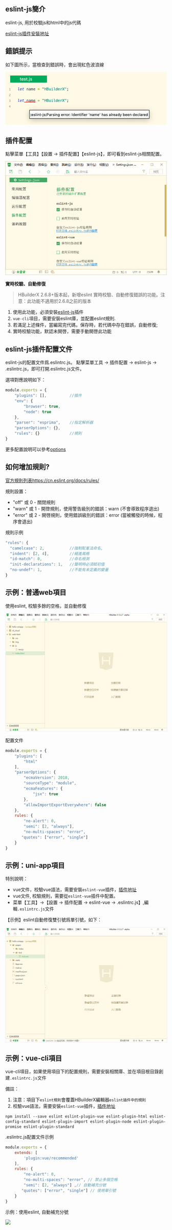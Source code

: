 ## eslint-js簡介

eslint-js, 用於校驗js和html中的js代碼

[eslint-js插件安裝地址](https://ext.dcloud.net.cn/plugin?id=2037)

## 錯誤提示

如下圖所示，當檢查到錯誤時，會出現紅色波浪線

<img src="/static/snapshots/tutorial/plugins/eslint-js-error.png" class="hd-img" />

## 插件配置

點擊菜單【工具】【設置 -> 插件配置】【eslint-js】，即可看到eslint-js相關配置。

<img src="/static/snapshots/tutorial/eslint-js.png" />

**實時校驗、自動修復**

> HBuilderX 2.6.8+版本起，新增eslint 實時校驗、自動修復錯誤的功能。注意：此功能不適用於2.6.8之前的版本

1. 使用此功能，必須安裝[eslint-js](https://ext.dcloud.net.cn/plugin?id=2037)插件
2. `vue-cli`項目，需要安裝eslint庫，並配置eslint規則.
3. 若滿足上述條件，當編寫完代碼，保存時，若代碼中存在錯誤，自動修復; 
4. 實時校驗功能，默認未開啓，需要手動開啓此功能


## eslint-js插件配置文件

eslint-js的配置文件爲.eslintrc.js。
點擊菜單工具 -> 插件配置 -> eslint-js -> .eslintrc.js，即可打開.eslintrc.js文件。

選項對應說明如下：

```js
module.exports = {
    "plugins": [],          //插件
    "env": {
        "browser": true,
        "node": true
    },
    "parser": "esprima",    //指定解析器
    "parserOptions": {},    
    "rules": {}             //規則
}
```
  
更多配置說明可以參考[options](https://cn.eslint.org/docs/user-guide/configuring)

## 如何增加規則?

[官方規則列表https://cn.eslint.org/docs/rules/](https://cn.eslint.org/docs/rules/)

規則設置：
- "off" 或 0 - 關閉規則
- "warn" 或 1 - 開啓規則，使用警告級別的錯誤：warn (不會導致程序退出)
- "error" 或 2 - 開啓規則，使用錯誤級別的錯誤：error (當被觸發的時候，程序會退出)

規則示例
```js
"rules": {
  "camelcase": 2,           //強制駝峯法命名,
  "indent": [2, 4],         //縮進風格
  "id-match": 0,            //命名檢測
  "init-declarations": 1,   //聲明時必須賦初值
  "no-undef": 1,            //不能有未定義的變量
}
```


## 示例：普通web項目

使用eslint, 校驗多餘的空格，並自動修復

<img src="/static/snapshots/tutorial/plugins/eslint-html-example.gif" style="zoom: 90%; border: 1px solid #eee;" />

配置文件

```js
module.exports = {
    "plugins": [
        "html"
    ],
    "parserOptions": {
        "ecmaVersion": 2018,
        "sourceType": "module",
        "ecmaFeatures": {
            "jsx": true
        },
        "allowImportExportEverywhere": false
    },
    rules: {
        "no-alert": 0,
        "semi": [2, "always"],
        "no-multi-spaces": "error",
       "quotes": ["error", "single"]
    }
}
```

## 示例：uni-app項目

特別說明：
- vue文件，校驗vue語法，需要安裝`eslint-vue`插件，[插件地址](https://ext.dcloud.net.cn/plugin?id=2005)
- vue文件, 校驗規則，需要從`eslint-vue`插件中配置。
- 菜單【工具】->【設置 -> 插件配置 -> eslint-vue -> .eslintrc.js】,編輯`.eslintrc.js`文件

【示例】eslint自動修復雙引號爲單引號，如下：

<img src="/static/snapshots/tutorial/eslint-uniapp-example.gif" style="zoom: 90%; border: 1px solid #eee;" />


## 示例：vue-cli項目

vue-cli項目，如果使用項目下的配置規則，需要安裝相關庫、並在項目根目錄創建`.eslintrc.js`文件

備註：
1. 注意：項目下`eslint規則`會覆蓋HBuilderX編輯器`eslint插件中的規則`
2. 校驗vue語法，需要安裝`eslint-vue`插件，[插件地址](https://ext.dcloud.net.cn/plugin?id=2005)

```shell
npm install --save eslint eslint-plugin-vue eslint-plugin-html eslint-config-standard eslint-plugin-import eslint-plugin-node eslint-plugin-promise eslint-plugin-standard
```


.eslintrc.js配置文件示例

```js
module.exports = {
    extends: [
        'plugin:vue/recommended'
    ],
    rules: {
        "no-alert": 0,
        "no-multi-spaces": "error", // 禁止多個空格 
        "semi": [2, "always"] ,// 自動補充分號
       "quotes": ["error", "single"] // 使用單引號
    }
}
```

示例：使用eslint, 自動補充分號

![](https://img-cdn-qiniu.dcloud.net.cn/uploads/article/20200317/911ea4cac9f2c4d80ec502b1384e7a58.gif)